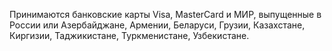 Принимаются банковские карты Visa, MasterCard и МИР, выпущенные в России или Азербайджане, Армении, Беларуси, Грузии, Казахстане, Киргизии, Таджикистане, Туркменистане, Узбекистане.
